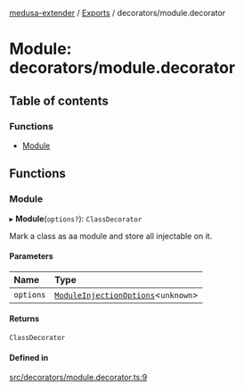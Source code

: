 [medusa-extender](../README.md) / [Exports](../modules.md) / decorators/module.decorator

# Module: decorators/module.decorator

## Table of contents

### Functions

- [Module](decorators_module_decorator.md#module)

## Functions

### Module

▸ **Module**(`options?`): `ClassDecorator`

Mark a class as aa module and store all injectable on it.

#### Parameters

| Name | Type |
| :------ | :------ |
| `options` | [`ModuleInjectionOptions`](core_types.md#moduleinjectionoptions)<`unknown`\> |

#### Returns

`ClassDecorator`

#### Defined in

[src/decorators/module.decorator.ts:9](https://github.com/adrien2p/medusa-extender/blob/f27eb84/src/decorators/module.decorator.ts#L9)
